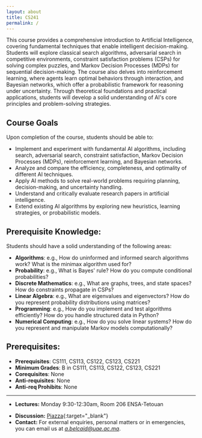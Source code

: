 ```yaml
---
layout: about
title: CS241
permalink: /
---
```


This course provides a comprehensive introduction to Artificial Intelligence, covering fundamental techniques that enable intelligent decision-making. Students will explore classical search algorithms, adversarial search in competitive environments, constraint satisfaction problems (CSPs) for solving complex puzzles, and Markov Decision Processes (MDPs) for sequential decision-making. The course also delves into reinforcement learning, where agents learn optimal behaviors through interaction, and Bayesian networks, which offer a probabilistic framework for reasoning under uncertainty. Through theoretical foundations and practical applications, students will develop a solid understanding of AI's core principles and problem-solving strategies.

## Course Goals

Upon completion of the course, students should be able to:  

- Implement and experiment with fundamental AI algorithms, including search, adversarial search, constraint satisfaction, Markov Decision Processes (MDPs), reinforcement learning, and Bayesian networks.  
- Analyze and compare the efficiency, completeness, and optimality of different AI techniques.  
- Apply AI methods to solve real-world problems requiring planning, decision-making, and uncertainty handling.  
- Understand and critically evaluate research papers in artificial intelligence.  
- Extend existing AI algorithms by exploring new heuristics, learning strategies, or probabilistic models.


## Prerequisite Knowledge:

Students should have a solid understanding of the following areas:  

- **Algorithms**: e.g., How do uninformed and informed search algorithms work? What is the minimax algorithm used for?  
- **Probability**: e.g., What is Bayes' rule? How do you compute conditional probabilities?  
- **Discrete Mathematics**: e.g., What are graphs, trees, and state spaces? How do constraints propagate in CSPs?  
- **Linear Algebra**: e.g., What are eigenvalues and eigenvectors? How do you represent probability distributions using matrices?  
- **Programming**: e.g., How do you implement and test algorithms efficiently? How do you handle structured data in Python?  
- **Numerical Computing**: e.g., How do you solve linear systems? How do you represent and manipulate Markov models computationally?

## Prerequisites:
- **Prerequisites**: CS111, CS113, CS122, CS123, CS221  
- **Minimum Grades**: B in CS111, CS113, CS122, CS123, CS221  
- **Corequisites**: None  
- **Anti-requisites**: None  
- **Anti-req Prohibits**: None

---

- **Lectures:** Monday 9:30-12:30am, Room 206 ENSA-Tetouan
<!-- - **Office Hours Location:** [Gates-Hillman Center 8228](https://goo.gl/maps/74vUj6uoaTTzYM937){:target="\_blank"} -->
- **Discussion:** [Piazza](https://piazza.com){:target="\_blank"}
- **Contact:** For external enquiries, personal matters or in emergencies, you can email us at *a.belcaid@uae.ac.ma*.
